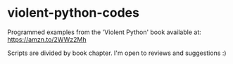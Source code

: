 # violent-python-codes
Programmed examples from the 'Violent Python' book available at: https://amzn.to/2WWz2Mh

Scripts are divided by book chapter.
I'm open  to reviews and suggestions :)
